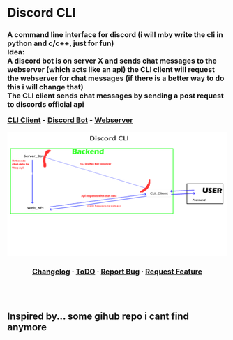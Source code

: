 <h1>Discord CLI</h1>
<h3>A command line interface for discord (i will mby write the cli in python and c/c++, just for fun)<br>
Idea:<br>
A discord bot is on server X and sends chat messages to the webserver (which acts like an api) the CLI client will request the webserver for chat messages (if there is a better way to do this i will change that)<br>
The CLI client sends chat messages by sending a post request to discords official api<br>

<a href="https://github.com/TerrificTable/Discord-CLI/tree/master/cli_client">CLI Client</a> - 
<a href="https://github.com/TerrificTable/Discord-CLI/tree/master/discord_bot">Discord Bot</a> - 
<a href="https://github.com/TerrificTable/Discord-CLI/tree/master/webserver">Webserver</a>

<img src="https://github.com/TerrificTable/Discord_CLI/blob/main/Discord_CLI_Idea.png"></h3>

<div class="links" align="center">
    <h3>
        <a href="https://github.com/TerrificTable/Discord-CLI/blob/main/Changelog.txt">Changelog</a>
        ·
        <a href="https://github.com/TerrificTable/Discord-CLI/blob/main/ToDo.md">ToDO</a>
        ·
        <a href="https://github.com/TerrificTable/Discord-CLI/issues">Report Bug</a>
        ·
        <a href="https://github.com/TerrificTable/Discord-CLI/issues">Request Feature</a>
    </h3>
</div>

<br><br>
<h2>Inspired by... some gihub repo i cant find anymore</h2>

